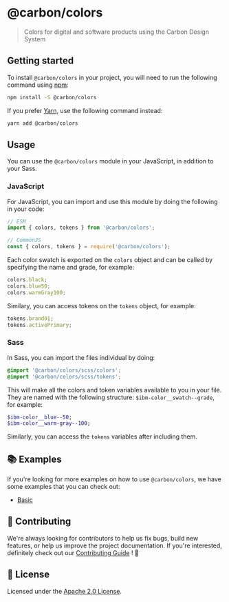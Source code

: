 # @carbon/colors

> Colors for digital and software products using the Carbon Design
> System

## Getting started

To install `@carbon/colors` in your project, you will need to run the
following command using [npm](https://www.npmjs.com/):

```bash
npm install -S @carbon/colors
```

If you prefer [Yarn](https://yarnpkg.com/en/), use the following
command instead:

```bash
yarn add @carbon/colors
```

## Usage

You can use the `@carbon/colors` module in your JavaScript, in
addition to your Sass.

### JavaScript

For JavaScript, you can import and use this module by doing the
following in your code:

```js
// ESM
import { colors, tokens } from '@carbon/colors';

// CommonJS
const { colors, tokens } = require('@carbon/colors');
```

Each color swatch is exported on the `colors` object and can be called
by specifying the name and grade, for example:

```js
colors.black;
colors.blue50;
colors.warmGray100;
```

Similary, you can access tokens on the `tokens` object, for example:

```js
tokens.brand01;
tokens.activePrimary;
```

### Sass

In Sass, you can import the files individual by doing:

```scss
@import '@carbon/colors/scss/colors';
@import '@carbon/colors/scss/tokens';
```

This will make all the colors and token variables available to you in
your file. They are named with the following structure: `$ibm-color__swatch--grade`, for example:

```scss
$ibm-color__blue--50;
$ibm-color__warm-gray--100;
```

Similarly, you can access the `tokens` variables after including them.

## 📚 Examples

If you're looking for more examples on how to use `@carbon/colors`, we
have some examples that you can check out:

- [Basic](./examples/basic)

## 🙌 Contributing

We're always looking for contributors to help us fix bugs, build new
features, or help us improve the project documentation. If you're
interested, definitely check out our [Contributing Guide](/.github/CONTRIBUTING.md)
! 👀

## 📝 License

Licensed under the [Apache 2.0 License](/LICENSE).
